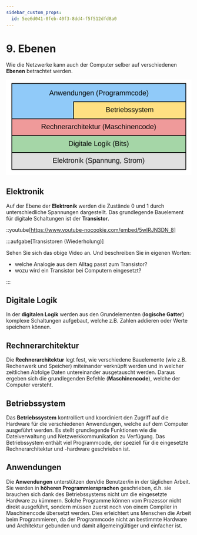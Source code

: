 ```yaml
---
sidebar_custom_props:
  id: 5ee6d041-0feb-40f3-8dd4-f5f512dfd8a0
---
```


# 9. Ebenen

Wie die Netzwerke kann auch der Computer selber auf verschiedenen **Ebenen** betrachtet werden.

![Hardware-Ebenen](images/09-layers.svg)

## Elektronik

Auf der Ebene der **Elektronik** werden die Zustände 0 und 1 durch unterschiedliche Spannungen dargestellt. Das grundlegende Bauelement für digitale Schaltungen ist der **Transistor**.

::youtube[https://www.youtube-nocookie.com/embed/5wIRJN3DN_8]

:::aufgabe[Transistoren (Wiederholung)]
<Answer type="state" webKey="fefee10f-6ea1-4858-91a3-8406e4571714" />

Sehen Sie sich das obige Video an. Und beschreiben Sie in eigenen Worten:
- welche Analogie aus dem Alltag passt zum Transistor?
- wozu wird ein Transistor bei Computern eingesetzt?

<Answer type="text" webKey="77218889-54e7-4ff2-ac32-10a2de6cb927" />
:::

## Digitale Logik

In der **digitalen Logik** werden aus den Grundelementen (**logische Gatter**) komplexe Schaltungen aufgebaut, welche z.B. Zahlen addieren oder Werte speichern können.

## Rechnerarchitektur

Die **Rechnerarchitektur** legt fest, wie verschiedene Bauelemente (wie z.B. Rechenwerk und Speicher) miteinander verknüpft werden und in welcher zeitlichen Abfolge Daten untereinander ausgetauscht werden. Daraus ergeben sich die grundlegenden Befehle (**Maschinencode**), welche der Computer versteht.

## Betriebssystem

Das **Betriebssystem** kontrolliert und koordiniert den Zugriff auf die Hardware für die verschiedenen Anwendungen, welche auf dem Computer ausgeführt werden. Es stellt grundlegende Funktionen wie die Dateiverwaltung und Netzwerkkommunikation zu Verfügung. Das Betriebssystem enthält viel Programmcode, der speziell für die eingesetzte Rechnerarchitektur und -hardware geschrieben ist.

## Anwendungen

Die **Anwendungen** unterstützen den/die Benutzer/in in der täglichen Arbeit. Sie werden in **höheren Programmiersprachen** geschrieben, d.h. sie brauchen sich dank des Betriebssystems nicht um die eingesetzte Hardware zu kümmern. Solche Programme können vom Prozessor nicht direkt ausgeführt, sondern müssen zuerst noch von einem Compiler in Maschinencode übersetzt werden. Dies erleichtert uns Menschen die Arbeit beim Programmieren, da der Programmcode nicht an bestimmte Hardware und Architektur gebunden und damit allgemeingültiger und einfacher ist.
